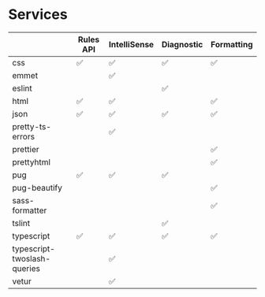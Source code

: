 # Services

|                             	| Rules API 	| IntelliSense 	| Diagnostic 	| Formatting 	|
|-----------------------------	|-----------	|-------------	|------------	|------------	|
| css                         	| ✅         	| ✅           	| ✅          	| ✅          	|
| emmet                       	|           	| ✅           	|            	|            	|
| eslint                      	|           	|             	| ✅          	|            	|
| html                        	| ✅         	| ✅           	|            	| ✅          	|
| json                        	| ✅         	| ✅           	| ✅          	| ✅          	|
| pretty-ts-errors              |           	| ✅           	|            	|            	|
| prettier                    	|           	|             	|            	| ✅          	|
| prettyhtml                  	|           	|             	|            	| ✅          	|
| pug                         	| ✅         	| ✅           	| ✅          	|            	|
| pug-beautify                	|           	|             	|            	| ✅          	|
| sass-formatter              	|           	|             	|            	| ✅          	|
| tslint                      	|           	|             	| ✅          	|            	|
| typescript                  	| ✅         	| ✅           	| ✅          	| ✅          	|
| typescript-twoslash-queries 	|           	| ✅           	|            	|            	|
| vetur                       	|           	| ✅           	|            	|            	|

